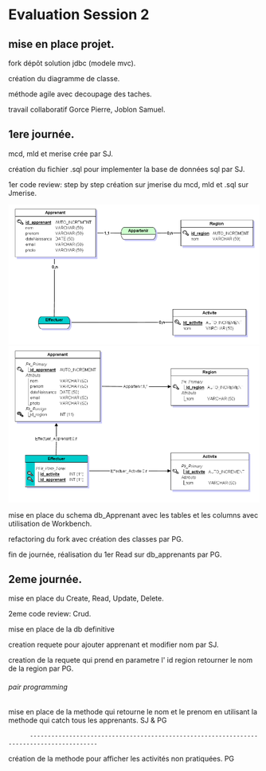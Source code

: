 # Evaluation Session 2

## mise en place projet.

  fork dépôt solution jdbc (modele mvc).
  
  création du diagramme de classe.
  
  méthode agile avec decoupage des taches.
  
  travail collaboratif Gorce Pierre, Joblon Samuel.
  
## 1ere journée.
  
  mcd, mld et merise crée par SJ.
  
  création du fichier .sql pour implementer la base de données sql par SJ.
  
  1er code review: step by step création sur jmerise du mcd, mld et .sql sur Jmerise.
  
  ![mcd](evaluation_2ndsession/uml/MCD.png)
  ![mld](evaluation_2ndsession/uml/MLD.png)
   
  mise en place du schema db_Apprenant avec les tables et les columns avec utilisation de Workbench.
   
  refactoring du fork avec création des classes par PG.
  
  fin de journée, réalisation du 1er Read sur db_apprenants par PG.
  
  ## 2eme journée.
  
  mise en place du Create, Read, Update, Delete.
  
  2eme code review: Crud.
  
  mise en place de la db definitive
  
  creation requete pour ajouter apprenant et modifier nom par SJ.
  
  creation de la requete qui prend en parametre l' id region  retourner le nom de la region par PG.
  
  ###### pair programming
  
  mise en place de la methode qui retourne le nom et le prenom en utilisant la methode qui catch tous les apprenants. SJ & PG
  
          -----------------------------------------------------------------------------------------
  
  création de la methode pour afficher les activités non pratiquées. PG 
  
  
